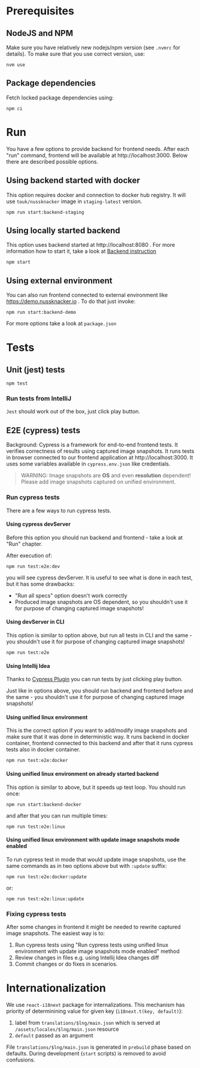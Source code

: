 # Prerequisites

## NodeJS and NPM 

Make sure you have relatively new nodejs/npm version (see `.nvmrc` for details). To make sure that you use correct version, use:
```
nvm use
```

## Package dependencies

Fetch locked package dependencies using:
```
npm ci 
```

# Run

You have a few options to provide backend for frontend needs. After each "run" command, frontend will be available at http://localhost:3000. 
Below there are described possible options.

## Using backend started with docker

This option requires docker and connection to docker hub registry. It will use `touk/nussknacker` image in `staging-latest` version.
```
npm run start:backend-staging
```

## Using locally started backend

This option uses backend started at http://localhost:8080 . For more information how to start it, take a look at [Backend instruction](../README.md) 
```
npm start
```

## Using external environment

You can also run frontend connected to external environment like https://demo.nussknacker.io . To do that just invoke:
```
npm run start:backend-demo
```
For more options take a look at `package.json`

# Tests

## Unit (jest) tests

```
npm test
```

### Run tests from IntelliJ

`Jest` should work out of the box, just click play button.

## E2E (cypress) tests

Background: Cypress is a framework for end-to-end frontend tests. It verifies correctness of results using captured image snapshots.
It runs tests in browser connected to our frontend application at http://localhost:3000. It uses some variables available
in `cypress.env.json` like credentials.

> WARNING: Image snapshots are **OS** and even **resolution** dependent! Please add image snapshots captured on unified environment.

### Run cypress tests

There are a few ways to run cypress tests.

#### Using cypress devServer

Before this option you should run backend and frontend - take a look at "Run" chapter.

After execution of:
```
npm run test:e2e:dev
```
you will see cypress devServer. It is useful to see what is done in each test, but it has some drawbacks:
- "Run all specs" option doesn't work correctly
- Produced image snapshots are OS dependent, so you shouldn't use it for purpose of changing captured image snapshots!
  
#### Using devServer in CLI

This option is similar to option above, but run all tests in CLI and the same - you shouldn't use it for purpose of changing captured image snapshots!
```
npm run test:e2e
```

#### Using Intellij Idea

Thanks to [Cypress Plugin](https://plugins.jetbrains.com/plugin/13819-cypress-support) you can run tests by just clicking play button.

Just like in options above, you should run backend and frontend before and the same - you shouldn't use it for purpose of changing captured image snapshots!

#### Using unified linux environment 

This is the correct option if you want to add/modify image snapshots and make sure that it was done in deterministic way.
It runs backend in docker container, frontend connected to this backend and after that it runs cypress tests also in docker container.
```
npm run test:e2e:docker
```

#### Using unified linux environment on already started backend 

This option is similar to above, but it speeds up test loop. You should run once: 
```
npm run start:backend-docker
```

and after that you can run multiple times:
```
npm run test:e2e:linux
```

#### Using unified linux environment with update image snapshots mode enabled

To run cypress test in mode that would update image snapshots, use the same commands as in two options above but with `:update` suffix:
```
npm run test:e2e:docker:update
```
or:
```
npm run test:e2e:linux:update
```

### Fixing cypress tests

After some changes in frontend it might be needed to rewrite captured image snapshots. The easiest way is to:
1. Run cypress tests using "Run cypress tests using unified linux environment with update image snapshots mode enabled" method
2. Review changes in files e.g. using Intellij Idea changes diff
3. Commit changes or do fixes in scenarios.

# Internationalization

We use `react-i18next` package for internalizations. This mechanism has priority of determinining value for given key (`i18next.t(key, default)`):
1. label from `translations/$lng/main.json` which is served at `/assets/locales/$lng/main.json` resource
2. `default` passed as an argument

File `translations/$lng/main.json` is generated in `prebuild` phase based on defaults. During development (`start` scripts) is removed to avoid confusions.

